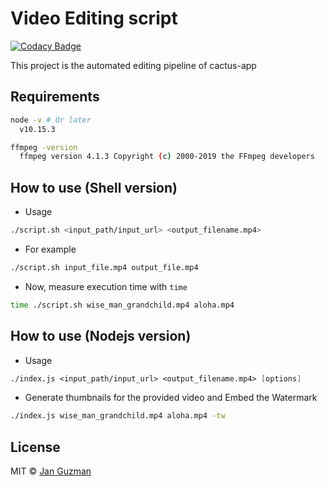 # Video Editing script
[![Codacy Badge](https://api.codacy.com/project/badge/Grade/ae6331fb07014972808b53125a820964)](https://www.codacy.com/app/janfrancisco19/cactus-app-video-editing-tool?utm_source=github.com&amp;utm_medium=referral&amp;utm_content=Krystian19/cactus-app-video-editing-tool&amp;utm_campaign=Badge_Grade)

This project is the automated editing pipeline of cactus-app

## Requirements
```sh
node -v # Or later
  v10.15.3

ffmpeg -version
  ffmpeg version 4.1.3 Copyright (c) 2000-2019 the FFmpeg developers
```

## How to use (Shell version)
+ Usage
```sh
./script.sh <input_path/input_url> <output_filename.mp4>
```

+ For example
```sh
./script.sh input_file.mp4 output_file.mp4
```

+ Now, measure execution time with `time`
```sh
time ./script.sh wise_man_grandchild.mp4 aloha.mp4
```

## How to use (Nodejs version)
+ Usage
```ss
./index.js <input_path/input_url> <output_filename.mp4> [options]
```

+ Generate thumbnails for the provided video and Embed the Watermark
```sh
./index.js wise_man_grandchild.mp4 aloha.mp4 -tw
```

## License
MIT © [Jan Guzman](https://github.com/Krystian19)
